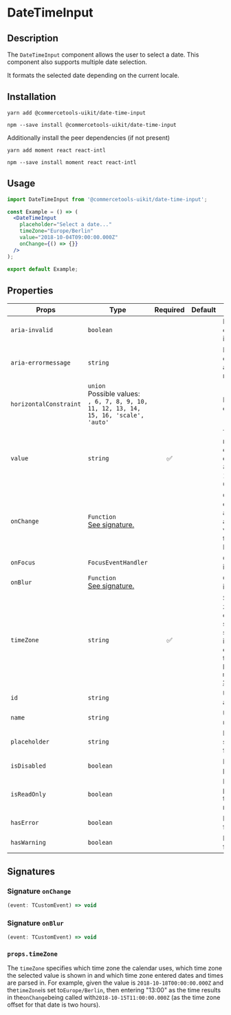 <!-- THIS IS AN AUTOGENERATED FILE. DO NOT EDIT THIS FILE DIRECTLY. -->
<!-- This file is created by the `yarn generate-readme` script. -->

# DateTimeInput

## Description

The `DateTimeInput` component allows the user to select a date. This component also supports multiple date selection.

It formats the selected date depending on the current locale.

## Installation

```
yarn add @commercetools-uikit/date-time-input
```

```
npm --save install @commercetools-uikit/date-time-input
```

Additionally install the peer dependencies (if not present)

```
yarn add moment react react-intl
```

```
npm --save install moment react react-intl
```

## Usage

```jsx
import DateTimeInput from '@commercetools-uikit/date-time-input';

const Example = () => (
  <DateTimeInput
    placeholder="Select a date..."
    timeZone="Europe/Berlin"
    value="2018-10-04T09:00:00.000Z"
    onChange={() => {}}
  />
);

export default Example;
```

## Properties

| Props                  | Type                                                                                         | Required | Default | Description                                                                                                                                                                                                                                                                        |
| ---------------------- | -------------------------------------------------------------------------------------------- | :------: | ------- | ---------------------------------------------------------------------------------------------------------------------------------------------------------------------------------------------------------------------------------------------------------------------------------- |
| `aria-invalid`         | `boolean`                                                                                    |          |         | Indicate if the value entered in the input is invalid.                                                                                                                                                                                                                             |
| `aria-errormessage`    | `string`                                                                                     |          |         | HTML ID of an element containing an error message related to the input.                                                                                                                                                                                                            |
| `horizontalConstraint` | `union`<br/>Possible values:<br/>`, 6, 7, 8, 9, 10, 11, 12, 13, 14, 15, 16, 'scale', 'auto'` |          |         | Horizontal size limit of the input field.                                                                                                                                                                                                                                          |
| `value`                | `string`                                                                                     |    ✅    |         | The selected date, must either be an empty string or a date formatted in ISO 8601 (e.g. "2018-10-04T09:00:00.000Z").                                                                                                                                                               |
| `onChange`             | `Function`<br/>[See signature.](#signature-onchange)                                         |          |         | Called when the date changes. Called with an event containing an empty string (no value) or a string in this format: "YYYY-MM-DD".                                                                                                                                                 |
| `onFocus`              | `FocusEventHandler`                                                                          |          |         | Called when the date input gains focus.                                                                                                                                                                                                                                            |
| `onBlur`               | `Function`<br/>[See signature.](#signature-onblur)                                           |          |         | Called when the date input loses focus.                                                                                                                                                                                                                                            |
| `timeZone`             | `string`                                                                                     |    ✅    |         | Specifies the time zone in which the calendar and selected values are shown. It also influences how entered dates and times are parsed.&#xA;Get list of timezone with `moment.tz.names()` [See moment docs](https://momentjs.com/timezone/docs/#/data-loading/getting-zone-names/) |
| `id`                   | `string`                                                                                     |          |         | Used as the HTML `id` attribute.                                                                                                                                                                                                                                                   |
| `name`                 | `string`                                                                                     |          |         | Used as the HTML `name` attribute.                                                                                                                                                                                                                                                 |
| `placeholder`          | `string`                                                                                     |          |         | Placeholder value to show in the input field                                                                                                                                                                                                                                       |
| `isDisabled`           | `boolean`                                                                                    |          |         | Disables the date picker                                                                                                                                                                                                                                                           |
| `isReadOnly`           | `boolean`                                                                                    |          |         | Disables the date picker menu and sets the input field as read-only                                                                                                                                                                                                                |
| `hasError`             | `boolean`                                                                                    |          |         | Indicates the input field has an error                                                                                                                                                                                                                                             |
| `hasWarning`           | `boolean`                                                                                    |          |         | Indicates the input field has a warning                                                                                                                                                                                                                                            |

## Signatures

### Signature `onChange`

```ts
(event: TCustomEvent) => void
```

### Signature `onBlur`

```ts
(event: TCustomEvent) => void
```

### `props.timeZone`

The `timeZone` specifies which time zone the calendar uses, which time zone the selected value is shown in and which time zone entered dates and times are parsed in. For example, given the value is `2018-10-18T00:00:00.000Z` and the`timeZone`is set to`Europe/Berlin`, then entering "13:00" as the time results in the`onChange`being called with`2018-10-15T11:00:00.000Z` (as the time zone offset for that date is two hours).
